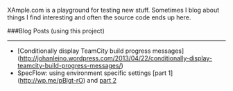 XAmple.com is a playground for testing new stuff. Sometimes I blog about things I find interesting and often the source code ends up here.

###Blog Posts (using this project)
***
* [Conditionally display TeamCity build progress messages] (http://johanleino.wordpress.com/2013/04/22/conditionally-display-teamcity-build-progress-messages/)
* SpecFlow: using environment specific settings [part 1] (http://wp.me/pBlgt-rO) and [part 2](http://wp.me/pBlgt-s3/)






